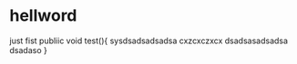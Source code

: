 # hellword
just fist
publiic void test(){
  sysdsadsadsadsa
  cxzcxczxcx
  dsadsasadsadsa
  dsadaso
}


